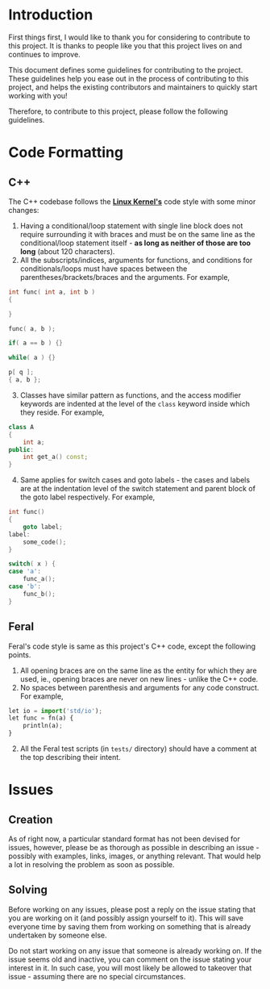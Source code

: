 # Introduction

First things first, I would like to thank you for considering to contribute to this project.
It is thanks to people like you that this project lives on and continues to improve.

This document defines some guidelines for contributing to the project.
These guidelines help you ease out in the process of contributing to this project,
and helps the existing contributors and maintainers to quickly start working with you!

Therefore, to contribute to this project, please follow the following guidelines.

# Code Formatting

## C++
The C++ codebase follows the **[Linux Kernel's](https://www.kernel.org/doc/html/v4.10/process/coding-style.html)** code style with some minor changes:
1. Having a conditional/loop statement with single line block does not require surrounding it with braces and must be on the same line as the conditional/loop statement itself - **as long as neither of those are too long** (about 120 characters).
2. All the subscripts/indices, arguments for functions, and conditions for conditionals/loops must have spaces between the parentheses/brackets/braces and the arguments.
For example,
```cpp
int func( int a, int b )
{

}

func( a, b );

if( a == b ) {}

while( a ) {}

p[ q ];
{ a, b };
```
3. Classes have similar pattern as functions, and the access modifier keywords are indented at the level of the `class` keyword inside which they reside.
For example,
```cpp
class A
{
	int a;
public:
	int get_a() const;
}
```
4. Same applies for switch cases and goto labels - the cases and labels are at the indentation level of the switch statement and parent block of the goto label respectively. For example,
```cpp
int func()
{
	goto label;
label:
	some_code();
}

switch( x ) {
case 'a':
	func_a();
case 'b':
	func_b();
}
```

## Feral
Feral's code style is same as this project's C++ code, except the following points.
1. All opening braces are on the same line as the entity for which they are used, ie., opening braces are never on new lines - unlike the C++ code.
2. No spaces between parenthesis and arguments for any code construct.
For example,
```py
let io = import('std/io');
let func = fn(a) {
	println(a);
}
```
2. All the Feral test scripts (in `tests/` directory) should have a comment at the top describing their intent.

# Issues

## Creation
As of right now, a particular standard format has not been devised for issues, however, please be as thorough as possible in describing an issue - possibly with examples, links, images, or anything relevant. That would help a lot in resolving the problem as soon as possible.

## Solving
Before working on any issues, please post a reply on the issue stating that you are working on it (and possibly assign yourself to it).
This will save everyone time by saving them from working on something that is already undertaken by someone else.

Do not start working on any issue that someone is already working on. If the issue seems old and inactive,
you can comment on the issue stating your interest in it. In such case, you will most likely be allowed to takeover that issue -
assuming there are no special circumstances.